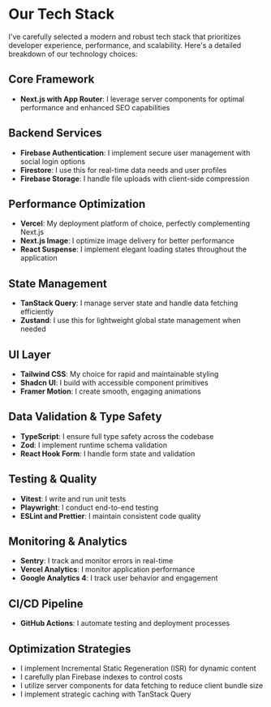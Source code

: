 # Our Tech Stack

I've carefully selected a modern and robust tech stack that prioritizes developer experience, performance, and scalability. Here's a detailed breakdown of our technology choices:

## Core Framework
- **Next.js with App Router**: I leverage server components for optimal performance and enhanced SEO capabilities

## Backend Services
- **Firebase Authentication**: I implement secure user management with social login options
- **Firestore**: I use this for real-time data needs and user profiles
- **Firebase Storage**: I handle file uploads with client-side compression

## Performance Optimization
- **Vercel**: My deployment platform of choice, perfectly complementing Next.js
- **Next.js Image**: I optimize image delivery for better performance
- **React Suspense**: I implement elegant loading states throughout the application

## State Management
- **TanStack Query**: I manage server state and handle data fetching efficiently
- **Zustand**: I use this for lightweight global state management when needed

## UI Layer
- **Tailwind CSS**: My choice for rapid and maintainable styling
- **Shadcn UI**: I build with accessible component primitives
- **Framer Motion**: I create smooth, engaging animations

## Data Validation & Type Safety
- **TypeScript**: I ensure full type safety across the codebase
- **Zod**: I implement runtime schema validation
- **React Hook Form**: I handle form state and validation

## Testing & Quality
- **Vitest**: I write and run unit tests
- **Playwright**: I conduct end-to-end testing
- **ESLint and Prettier**: I maintain consistent code quality

## Monitoring & Analytics
- **Sentry**: I track and monitor errors in real-time
- **Vercel Analytics**: I monitor application performance
- **Google Analytics 4**: I track user behavior and engagement

## CI/CD Pipeline
- **GitHub Actions**: I automate testing and deployment processes

## Optimization Strategies
- I implement Incremental Static Regeneration (ISR) for dynamic content
- I carefully plan Firebase indexes to control costs
- I utilize server components for data fetching to reduce client bundle size
- I implement strategic caching with TanStack Query
